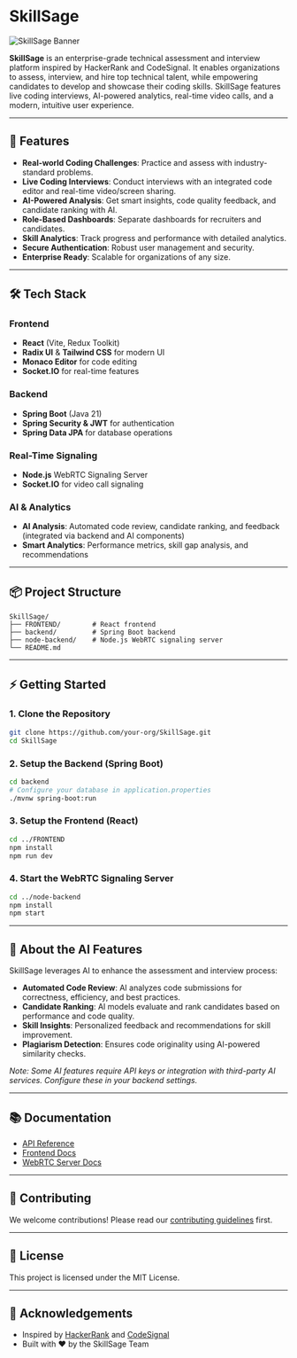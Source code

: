 # SkillSage

![SkillSage Banner](https://imgur.com/your-banner.png)

**SkillSage** is an enterprise-grade technical assessment and interview platform inspired by HackerRank and CodeSignal. It enables organizations to assess, interview, and hire top technical talent, while empowering candidates to develop and showcase their coding skills. SkillSage features live coding interviews, AI-powered analytics, real-time video calls, and a modern, intuitive user experience.

---

## 🚀 Features

- **Real-world Coding Challenges**: Practice and assess with industry-standard problems.
- **Live Coding Interviews**: Conduct interviews with an integrated code editor and real-time video/screen sharing.
- **AI-Powered Analysis**: Get smart insights, code quality feedback, and candidate ranking with AI.
- **Role-Based Dashboards**: Separate dashboards for recruiters and candidates.
- **Skill Analytics**: Track progress and performance with detailed analytics.
- **Secure Authentication**: Robust user management and security.
- **Enterprise Ready**: Scalable for organizations of any size.

---

## 🛠️ Tech Stack

### Frontend
- **React** (Vite, Redux Toolkit)
- **Radix UI** & **Tailwind CSS** for modern UI
- **Monaco Editor** for code editing
- **Socket.IO** for real-time features

### Backend
- **Spring Boot** (Java 21)
- **Spring Security & JWT** for authentication
- **Spring Data JPA** for database operations

### Real-Time Signaling
- **Node.js** WebRTC Signaling Server
- **Socket.IO** for video call signaling

### AI & Analytics
- **AI Analysis**: Automated code review, candidate ranking, and feedback (integrated via backend and AI components)
- **Smart Analytics**: Performance metrics, skill gap analysis, and recommendations

---

## 📦 Project Structure

```
SkillSage/
├── FRONTEND/        # React frontend
├── backend/         # Spring Boot backend
├── node-backend/    # Node.js WebRTC signaling server
└── README.md
```

---

## ⚡ Getting Started

### 1. Clone the Repository
```bash
git clone https://github.com/your-org/SkillSage.git
cd SkillSage
```

### 2. Setup the Backend (Spring Boot)
```bash
cd backend
# Configure your database in application.properties
./mvnw spring-boot:run
```

### 3. Setup the Frontend (React)
```bash
cd ../FRONTEND
npm install
npm run dev
```

### 4. Start the WebRTC Signaling Server
```bash
cd ../node-backend
npm install
npm start
```

---

## 🤖 About the AI Features

SkillSage leverages AI to enhance the assessment and interview process:
- **Automated Code Review**: AI analyzes code submissions for correctness, efficiency, and best practices.
- **Candidate Ranking**: AI models evaluate and rank candidates based on performance and code quality.
- **Skill Insights**: Personalized feedback and recommendations for skill improvement.
- **Plagiarism Detection**: Ensures code originality using AI-powered similarity checks.

*Note: Some AI features require API keys or integration with third-party AI services. Configure these in your backend settings.*

---

## 📚 Documentation
- [API Reference](./backend/docs)
- [Frontend Docs](./FRONTEND/README.md)
- [WebRTC Server Docs](./node-backend/README.md)

---

## 👥 Contributing
We welcome contributions! Please read our [contributing guidelines](CONTRIBUTING.md) first.

---

## 📝 License
This project is licensed under the MIT License.

---

## 🌟 Acknowledgements
- Inspired by [HackerRank](https://www.hackerrank.com/) and [CodeSignal](https://codesignal.com/)
- Built with ❤️ by the SkillSage Team
